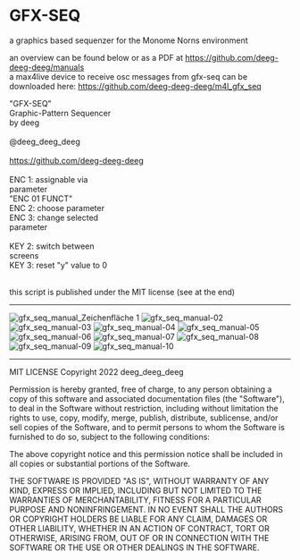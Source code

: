 # GFX-SEQ
a graphics based sequenzer for the Monome Norns environment

an overview can be found below or as a PDF at <a href="https://github.com/deeg-deeg-deeg/manuals">https://github.com/deeg-deeg-deeg/manuals</a><br>
a max4live device to receive osc messages from gfx-seq can be downloaded here: <a href="https://github.com/deeg-deeg-deeg/m4l_gfx_seq">https://github.com/deeg-deeg-deeg/m4l_gfx_seq</a>

"GFX-SEQ" <br>
Graphic-Pattern Sequencer <br>
by deeg<br>
<br>
@deeg_deeg_deeg<br>
<br>
<a href="https://github.com/deeg-deeg-deeg">https://github.com/deeg-deeg-deeg</a> <br>
<br>
ENC 1: assignable via <br>
       parameter<br>
       "ENC 01 FUNCT"<br>
ENC 2: choose parameter<br>
ENC 3: change selected <br>
       parameter<br>
<br>
KEY 2: switch between<br>
       screens<br>
KEY 3: reset "y" value to 0<br>
<br>

this script is published under the MIT license (see at the end)

-----------------------------------------





![gfx_seq_manual_Zeichenfläche 1](https://user-images.githubusercontent.com/104967140/183256982-0f18e8f2-e6dd-4cda-8507-10b85f3ac9c9.png)
![gfx_seq_manual-02](https://user-images.githubusercontent.com/104967140/183256987-2f6f8d50-1070-4f80-9e8b-640afdc59cf4.png)
![gfx_seq_manual-03](https://user-images.githubusercontent.com/104967140/183256988-c235fee8-34bd-42fb-9504-8815cf3abc58.png)
![gfx_seq_manual-04](https://user-images.githubusercontent.com/104967140/183256990-cc6a3286-409d-4173-9757-1bccfef66ffd.png)
![gfx_seq_manual-05](https://user-images.githubusercontent.com/104967140/183256991-3900f800-1ef1-4460-8163-5ba878cf5827.png)
![gfx_seq_manual-06](https://user-images.githubusercontent.com/104967140/183256993-b3a855a5-8904-456c-901d-942d04296f7b.png)
![gfx_seq_manual-07](https://user-images.githubusercontent.com/104967140/183256994-3831f209-d21c-454e-92b5-1bc024ed24e5.png)
![gfx_seq_manual-08](https://user-images.githubusercontent.com/104967140/183256996-2f729bca-9ec2-4c82-8c8a-96c6ab9183e0.png)
![gfx_seq_manual-09](https://user-images.githubusercontent.com/104967140/183256999-873048d3-bfaa-43a5-b3df-77afce726463.png)
![gfx_seq_manual-10](https://user-images.githubusercontent.com/104967140/183257000-6343225b-937b-4caf-b26f-27e6191884c1.png)






-----------------------------------------

MIT LICENSE
Copyright 2022 deeg_deeg_deeg

Permission is hereby granted, free of charge, to any person obtaining a copy of this software and associated documentation files (the "Software"), to deal in the Software without restriction, including without limitation the rights to use, copy, modify, merge, publish, distribute, sublicense, and/or sell copies of the Software, and to permit persons to whom the Software is furnished to do so, subject to the following conditions:

The above copyright notice and this permission notice shall be included in all copies or substantial portions of the Software.

THE SOFTWARE IS PROVIDED "AS IS", WITHOUT WARRANTY OF ANY KIND, EXPRESS OR IMPLIED, INCLUDING BUT NOT LIMITED TO THE WARRANTIES OF MERCHANTABILITY, FITNESS FOR A PARTICULAR PURPOSE AND NONINFRINGEMENT. IN NO EVENT SHALL THE AUTHORS OR COPYRIGHT HOLDERS BE LIABLE FOR ANY CLAIM, DAMAGES OR OTHER LIABILITY, WHETHER IN AN ACTION OF CONTRACT, TORT OR OTHERWISE, ARISING FROM, OUT OF OR IN CONNECTION WITH THE SOFTWARE OR THE USE OR OTHER DEALINGS IN THE SOFTWARE.
